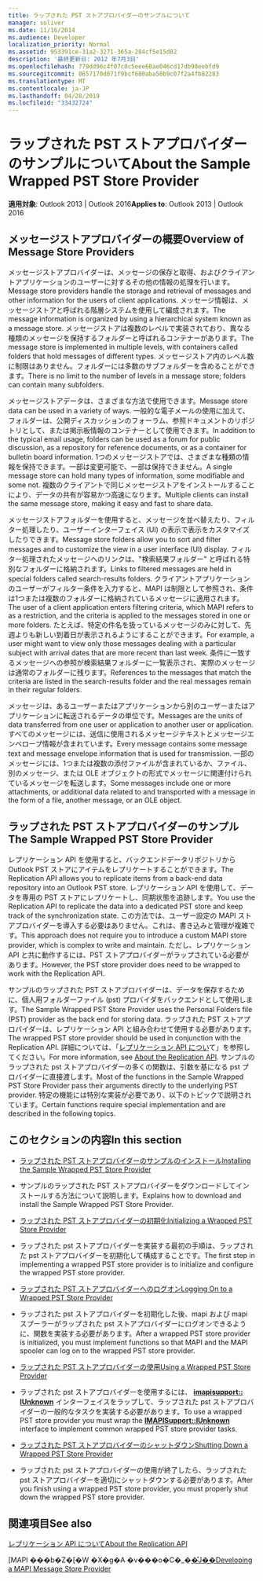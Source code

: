 ```yaml
---
title: ラップされた PST ストアプロバイダーのサンプルについて
manager: soliver
ms.date: 11/16/2014
ms.audience: Developer
localization_priority: Normal
ms.assetid: 953391ce-31a2-3271-365a-284cf5e15d82
description: '最終更新日: 2012 年7月3日'
ms.openlocfilehash: 779dd96c4f07c0c5eee60ae046cd17db98eebfd9
ms.sourcegitcommit: 8657170d071f9bcf680aba50b9c07f2a4fb82283
ms.translationtype: MT
ms.contentlocale: ja-JP
ms.lasthandoff: 04/28/2019
ms.locfileid: "33432724"
---
```

# <a name="about-the-sample-wrapped-pst-store-provider"></a><span data-ttu-id="6d005-103">ラップされた PST ストアプロバイダーのサンプルについて</span><span class="sxs-lookup"><span data-stu-id="6d005-103">About the Sample Wrapped PST Store Provider</span></span>

 
  
<span data-ttu-id="6d005-104">**適用対象**: Outlook 2013 | Outlook 2016</span><span class="sxs-lookup"><span data-stu-id="6d005-104">**Applies to**: Outlook 2013 | Outlook 2016</span></span> 
  
## <a name="overview-of-message-store-providers"></a><span data-ttu-id="6d005-105">メッセージストアプロバイダーの概要</span><span class="sxs-lookup"><span data-stu-id="6d005-105">Overview of Message Store Providers</span></span>

<span data-ttu-id="6d005-106">メッセージストアプロバイダーは、メッセージの保存と取得、およびクライアントアプリケーションのユーザーに対するその他の情報の処理を行います。</span><span class="sxs-lookup"><span data-stu-id="6d005-106">Message store providers handle the storage and retrieval of messages and other information for the users of client applications.</span></span> <span data-ttu-id="6d005-107">メッセージ情報は、メッセージストアと呼ばれる階層システムを使用して編成されます。</span><span class="sxs-lookup"><span data-stu-id="6d005-107">The message information is organized by using a hierarchical system known as a message store.</span></span> <span data-ttu-id="6d005-108">メッセージストアは複数のレベルで実装されており、異なる種類のメッセージを保持するフォルダーと呼ばれるコンテナーがあります。</span><span class="sxs-lookup"><span data-stu-id="6d005-108">The message store is implemented in multiple levels, with containers called folders that hold messages of different types.</span></span> <span data-ttu-id="6d005-109">メッセージストア内のレベル数に制限はありません。フォルダーには多数のサブフォルダーを含めることができます。</span><span class="sxs-lookup"><span data-stu-id="6d005-109">There is no limit to the number of levels in a message store; folders can contain many subfolders.</span></span>
  
<span data-ttu-id="6d005-110">メッセージストアデータは、さまざまな方法で使用できます。</span><span class="sxs-lookup"><span data-stu-id="6d005-110">Message store data can be used in a variety of ways.</span></span> <span data-ttu-id="6d005-111">一般的な電子メールの使用に加えて、フォルダーは、公開ディスカッションのフォーラム、参照ドキュメントのリポジトリとして、または掲示板情報のコンテナーとして使用できます。</span><span class="sxs-lookup"><span data-stu-id="6d005-111">In addition to the typical email usage, folders can be used as a forum for public discussion, as a repository for reference documents, or as a container for bulletin board information.</span></span> <span data-ttu-id="6d005-112">1つのメッセージストアでは、さまざまな種類の情報を保持できます。一部は変更可能で、一部は保持できません。</span><span class="sxs-lookup"><span data-stu-id="6d005-112">A single message store can hold many types of information, some modifiable and some not.</span></span> <span data-ttu-id="6d005-113">複数のクライアントで同じメッセージストアをインストールすることにより、データの共有が容易かつ高速になります。</span><span class="sxs-lookup"><span data-stu-id="6d005-113">Multiple clients can install the same message store, making it easy and fast to share data.</span></span>
  
<span data-ttu-id="6d005-114">メッセージストアフォルダーを使用すると、メッセージを並べ替えたり、フィルター処理したり、ユーザーインターフェイス (UI) の表示で表示をカスタマイズしたりできます。</span><span class="sxs-lookup"><span data-stu-id="6d005-114">Message store folders allow you to sort and filter messages and to customize the view in a user interface (UI) display.</span></span> <span data-ttu-id="6d005-115">フィルター処理されたメッセージへのリンクは、"検索結果フォルダー" と呼ばれる特別なフォルダーに格納されます。</span><span class="sxs-lookup"><span data-stu-id="6d005-115">Links to filtered messages are held in special folders called search-results folders.</span></span> <span data-ttu-id="6d005-116">クライアントアプリケーションのユーザーがフィルター条件を入力すると、MAPI は制限として参照され、条件は1つまたは複数のフォルダーに格納されているメッセージに適用されます。</span><span class="sxs-lookup"><span data-stu-id="6d005-116">The user of a client application enters filtering criteria, which MAPI refers to as a restriction, and the criteria is applied to the messages stored in one or more folders.</span></span> <span data-ttu-id="6d005-117">たとえば、特定の件名を扱っているメッセージのみに対して、先週よりも新しい到着日が表示されるようにすることができます。</span><span class="sxs-lookup"><span data-stu-id="6d005-117">For example, a user might want to view only those messages dealing with a particular subject with arrival dates that are more recent than last week.</span></span> <span data-ttu-id="6d005-118">条件に一致するメッセージへの参照が検索結果フォルダーに一覧表示され、実際のメッセージは通常のフォルダーに残ります。</span><span class="sxs-lookup"><span data-stu-id="6d005-118">References to the messages that match the criteria are listed in the search-results folder and the real messages remain in their regular folders.</span></span>
  
<span data-ttu-id="6d005-119">メッセージは、あるユーザーまたはアプリケーションから別のユーザーまたはアプリケーションに転送されるデータの単位です。</span><span class="sxs-lookup"><span data-stu-id="6d005-119">Messages are the units of data transferred from one user or application to another user or application.</span></span> <span data-ttu-id="6d005-120">すべてのメッセージには、送信に使用されるメッセージテキストとメッセージエンベロープ情報が含まれています。</span><span class="sxs-lookup"><span data-stu-id="6d005-120">Every message contains some message text and message envelope information that is used for transmission.</span></span> <span data-ttu-id="6d005-121">一部のメッセージには、1つまたは複数の添付ファイルが含まれているか、ファイル、別のメッセージ、または OLE オブジェクトの形式でメッセージに関連付けられているメッセージを転送します。</span><span class="sxs-lookup"><span data-stu-id="6d005-121">Some messages include one or more attachments, or additional data related to and transported with a message in the form of a file, another message, or an OLE object.</span></span>
  
## <a name="the-sample-wrapped-pst-store-provider"></a><span data-ttu-id="6d005-122">ラップされた PST ストアプロバイダーのサンプル</span><span class="sxs-lookup"><span data-stu-id="6d005-122">The Sample Wrapped PST Store Provider</span></span>

<span data-ttu-id="6d005-123">レプリケーション API を使用すると、バックエンドデータリポジトリから Outlook PST ストアにアイテムをレプリケートすることができます。</span><span class="sxs-lookup"><span data-stu-id="6d005-123">The Replication API allows you to replicate items from a back-end data repository into an Outlook PST store.</span></span> <span data-ttu-id="6d005-124">レプリケーション API を使用して、データを専用の PST ストアにレプリケートし、同期状態を追跡します。</span><span class="sxs-lookup"><span data-stu-id="6d005-124">You use the Replication API to replicate the data into a dedicated PST store and keep track of the synchronization state.</span></span> <span data-ttu-id="6d005-125">この方法では、ユーザー設定の MAPI ストアプロバイダーを導入する必要はありません。これは、書き込みと管理が複雑です。</span><span class="sxs-lookup"><span data-stu-id="6d005-125">This approach does not require you to introduce a custom MAPI store provider, which is complex to write and maintain.</span></span> <span data-ttu-id="6d005-126">ただし、レプリケーション API と共に動作するには、PST ストアプロバイダーがラップされている必要があります。</span><span class="sxs-lookup"><span data-stu-id="6d005-126">However, the PST store provider does need to be wrapped to work with the Replication API.</span></span>
  
<span data-ttu-id="6d005-127">サンプルのラップされた PST ストアプロバイダーは、データを保存するために、個人用フォルダーファイル (pst) プロバイダをバックエンドとして使用します。</span><span class="sxs-lookup"><span data-stu-id="6d005-127">The Sample Wrapped PST Store Provider uses the Personal Folders file (PST) provider as the back end for storing data.</span></span> <span data-ttu-id="6d005-128">ラップされた PST ストアプロバイダーは、レプリケーション API と組み合わせて使用する必要があります。</span><span class="sxs-lookup"><span data-stu-id="6d005-128">The wrapped PST store provider should be used in conjunction with the Replication API.</span></span> <span data-ttu-id="6d005-129">詳細については、「[レプリケーション API につい](about-the-replication-api.md)て」を参照してください。</span><span class="sxs-lookup"><span data-stu-id="6d005-129">For more information, see [About the Replication API](about-the-replication-api.md).</span></span> <span data-ttu-id="6d005-130">サンプルのラップされた pst ストアプロバイダーの多くの関数は、引数を基になる pst プロバイダーに直接渡します。</span><span class="sxs-lookup"><span data-stu-id="6d005-130">Most of the functions in the Sample Wrapped PST Store Provider pass their arguments directly to the underlying PST provider.</span></span> <span data-ttu-id="6d005-131">特定の機能には特別な実装が必要であり、以下のトピックで説明されています。</span><span class="sxs-lookup"><span data-stu-id="6d005-131">Certain functions require special implementation and are described in the following topics.</span></span>
  
## <a name="in-this-section"></a><span data-ttu-id="6d005-132">このセクションの内容</span><span class="sxs-lookup"><span data-stu-id="6d005-132">In this section</span></span>

- [<span data-ttu-id="6d005-133">ラップされた PST ストアプロバイダーのサンプルのインストール</span><span class="sxs-lookup"><span data-stu-id="6d005-133">Installing the Sample Wrapped PST Store Provider</span></span>](installing-the-sample-wrapped-pst-store-provider.md)
    
- <span data-ttu-id="6d005-134">サンプルのラップされた PST ストアプロバイダーをダウンロードしてインストールする方法について説明します。</span><span class="sxs-lookup"><span data-stu-id="6d005-134">Explains how to download and install the Sample Wrapped PST Store Provider.</span></span>
    
- [<span data-ttu-id="6d005-135">ラップされた PST ストアプロバイダーの初期化</span><span class="sxs-lookup"><span data-stu-id="6d005-135">Initializing a Wrapped PST Store Provider</span></span>](initializing-a-wrapped-pst-store-provider.md)
    
- <span data-ttu-id="6d005-136">ラップされた pst ストアプロバイダーを実装する最初の手順は、ラップされた pst ストアプロバイダーを初期化して構成することです。</span><span class="sxs-lookup"><span data-stu-id="6d005-136">The first step in implementing a wrapped PST store provider is to initialize and configure the wrapped PST store provider.</span></span>
    
- [<span data-ttu-id="6d005-137">ラップされた PST ストアプロバイダーへのログオン</span><span class="sxs-lookup"><span data-stu-id="6d005-137">Logging On to a Wrapped PST Store Provider</span></span>](logging-on-to-a-wrapped-pst-store-provider.md)
    
- <span data-ttu-id="6d005-138">ラップされた pst ストアプロバイダーを初期化した後、mapi および mapi スプーラーがラップされた pst ストアプロバイダーにログオンできるように、関数を実装する必要があります。</span><span class="sxs-lookup"><span data-stu-id="6d005-138">After a wrapped PST store provider is initialized, you must implement functions so that MAPI and the MAPI spooler can log on to the wrapped PST store provider.</span></span>
    
- [<span data-ttu-id="6d005-139">ラップされた PST ストアプロバイダーの使用</span><span class="sxs-lookup"><span data-stu-id="6d005-139">Using a Wrapped PST Store Provider</span></span>](using-a-wrapped-pst-store-provider.md)
    
- <span data-ttu-id="6d005-140">ラップされた pst ストアプロバイダーを使用するには、 **[imapisupport:: IUnknown](imapisupportiunknown.md)** インターフェイスをラップして、ラップされた pst ストアプロバイダーの一般的なタスクを実装する必要があります。</span><span class="sxs-lookup"><span data-stu-id="6d005-140">To use a wrapped PST store provider you must wrap the **[IMAPISupport::IUnknown](imapisupportiunknown.md)** interface to implement common wrapped PST store provider tasks.</span></span> 
    
- [<span data-ttu-id="6d005-141">ラップされた PST ストアプロバイダーのシャットダウン</span><span class="sxs-lookup"><span data-stu-id="6d005-141">Shutting Down a Wrapped PST Store Provider</span></span>](shutting-down-a-wrapped-pst-store-provider.md)
    
- <span data-ttu-id="6d005-142">ラップされた pst ストアプロバイダーの使用が終了したら、ラップされた pst ストアプロバイダーを適切にシャットダウンする必要があります。</span><span class="sxs-lookup"><span data-stu-id="6d005-142">After you finish using a wrapped PST store provider, you must properly shut down the wrapped PST store provider.</span></span>
    
## <a name="see-also"></a><span data-ttu-id="6d005-143">関連項目</span><span class="sxs-lookup"><span data-stu-id="6d005-143">See also</span></span>



[<span data-ttu-id="6d005-144">レプリケーション API について</span><span class="sxs-lookup"><span data-stu-id="6d005-144">About the Replication API</span></span>](about-the-replication-api.md)
  
<span data-ttu-id="6d005-145">[MAPI ���b�Z�[�W �X�g�A �v���o�C�_�[�̊J��](developing-a-mapi-message-store-provider.md)</span><span class="sxs-lookup"><span data-stu-id="6d005-145">[Developing a MAPI Message Store Provider](developing-a-mapi-message-store-provider.md)</span></span>

